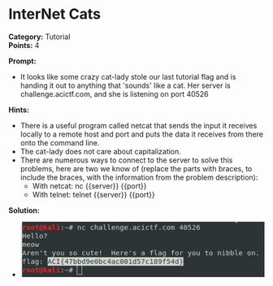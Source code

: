# InterNet Cats #

**Category:**	Tutorial  
**Points:**	4

**Prompt:** 
* It looks like some crazy cat-lady stole our last tutorial flag and is handing it out to anything that 'sounds' like a cat. Her server is challenge.acictf.com, and she is listening on port 40526 

**Hints:** 
* There is a useful program called netcat that sends the input it receives locally to a remote host and port and puts the data it receives from there onto the command line.
* The cat-lady does not care about capitalization.
* There are numerous ways to connect to the server to solve this problems, here are two we know of (replace the parts with braces, to include the braces, with the information from the problem description):
    * With netcat: nc {{server}} {{port}}
    * With telnet: telnet {{server}} {{port}}

**Solution:**
* ![solution](./InterNetCats_1.png)
